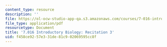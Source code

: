 ```yaml
---
content_type: resource
description: ''
file: https://ol-ocw-studio-app-qa.s3.amazonaws.com/courses/7-016-introductory-biology-fall-2018/f458ce9257e331de81c902069595cc8f_MIT7_016F18rec3.pdf
file_type: application/pdf
resourcetype: Document
title: '7.016 Introductory Biology: Recitation 3'
uid: f458ce92-57e3-31de-81c9-02069595cc8f
---
```

